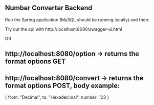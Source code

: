 ## Number Converter Backend

Run the Spring application (MySQL should be running locally) and then:

Try out the api with http://localhost:8080/swagger-ui.html 

OR

http://localhost:8080/option  ->  returns the format options GET
-

http://localhost:8080/convert  ->  returns the format options POST, body example:
-

{
 from: "Decimal",
 to: "Hexadecimal", 
 number: 123
}
